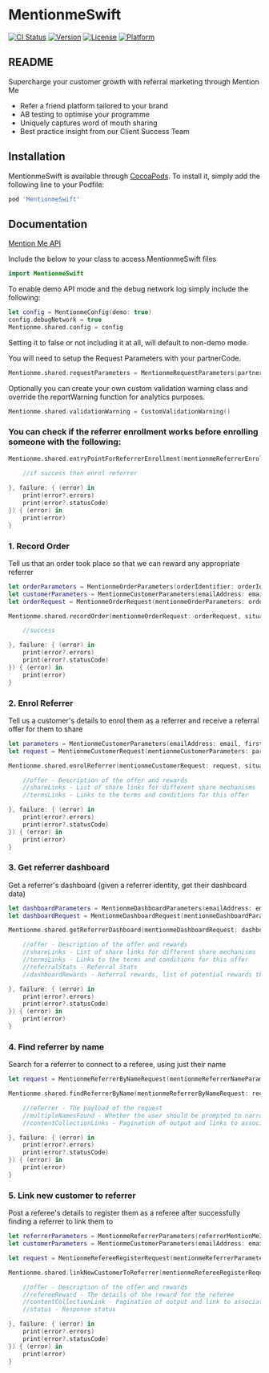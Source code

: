 # MentionmeSwift

[![CI Status](https://img.shields.io/travis/andreasbagias/MentionmeSwift.svg?style=flat)](https://travis-ci.org/andreasbagias/MentionmeSwift)
[![Version](https://img.shields.io/cocoapods/v/MentionmeSwift.svg?style=flat)](https://cocoapods.org/pods/MentionmeSwift)
[![License](https://img.shields.io/cocoapods/l/MentionmeSwift.svg?style=flat)](https://cocoapods.org/pods/MentionmeSwift)
[![Platform](https://img.shields.io/cocoapods/p/MentionmeSwift.svg?style=flat)](https://cocoapods.org/pods/MentionmeSwift)

## README

Supercharge your customer growth with referral marketing through Mention Me

* Refer a friend platform tailored to your brand
* AB testing to optimise your programme
* Uniquely captures word of mouth sharing
* Best practice insight from our Client Success Team

## Installation

MentionmeSwift is available through [CocoaPods](https://cocoapods.org). To install it, simply add the following line to your Podfile:

```ruby
pod 'MentionmeSwift'
```

## Documentation

[Mention Me API](https://demo.mention-me.com/api/consumer/v1/doc)

Include the below to your class to access MentionmeSwift files
```swift
import MentionmeSwift
```

To enable demo API mode and the debug network log simply include the following:
```swift
let config = MentionmeConfig(demo: true)
config.debugNetwork = true
Mentionme.shared.config = config
```
Setting it to false or not including it at all, will default to non-demo mode.

You will need to setup the Request Parameters with your partnerCode.
```swift
Mentionme.shared.requestParameters = MentionmeRequestParameters(partnerCode: "PARTNER_CODE")
```

Optionally you can create your own custom validation warning class and override the reportWarning function for analytics purposes.
```swift
Mentionme.shared.validationWarning = CustomValidationWarning()
```

### You can check if the referrer enrollment works before enrolling someone with the following:
```swift
Mentionme.shared.entryPointForReferrerEnrollment(mentionmeReferrerEnrollmentRequest: MentionmeReferrerEnrollmentRequest(), situation: "app-check-enrol-referrer", success: { (url, defaultCallToActionString) in

    //if success then enrol referrer
    
}, failure: { (error) in
    print(error?.errors)
    print(error?.statusCode)
}) { (error) in
    print(error)
}
```

### 1. Record Order
Tell us that an order took place so that we can reward any appropriate referrer
```swift
let orderParameters = MentionmeOrderParameters(orderIdentifier: orderIdentifier, total: price, currencyCode: currencyCode, dateString: dateString)
let customerParameters = MentionmeCustomerParameters(emailAddress: email, firstname: firstname, surname: surname)
let orderRequest = MentionmeOrderRequest(mentionmeOrderParameters: orderParameters, mentionmeCustomerParameters: customerParameters)

Mentionme.shared.recordOrder(mentionmeOrderRequest: orderRequest, situation: "app-record-order-screen", success: {

    //success

}, failure: { (error) in
    print(error?.errors)
    print(error?.statusCode)
}) { (error) in
    print(error)
}
```

### 2. Enrol Referrer
Tell us a customer's details to enrol them as a referrer and receive a referral offer for them to share
```swift
let parameters = MentionmeCustomerParameters(emailAddress: email, firstname: firstname, surname: surname)
let request = MentionmeCustomerRequest(mentionmeCustomerParameters: parameters)

Mentionme.shared.enrolReferrer(mentionmeCustomerRequest: request, situation: "app-enrol-referer-screen", success: { (offer, shareLinks, termsLinks) in

    //offer - Description of the offer and rewards
    //shareLinks - List of share links for different share mechanisms
    //termsLinks - Links to the terms and conditions for this offer

}, failure: { (error) in
    print(error?.errors)
    print(error?.statusCode)
}) { (error) in
    print(error)
}
```

### 3. Get referrer dashboard
Get a referrer's dashboard (given a referrer identity, get their dashboard data)
```swift
let dashboardParameters = MentionmeDashboardParameters(emailAddress: email)
let dashboardRequest = MentionmeDashboardRequest(mentionmeDashboardParameters: dashboardParameters)

Mentionme.shared.getReferrerDashboard(mentionmeDashboardRequest: dashboardRequest, situation: "app-dashboard-screen", success: { (offer, shareLinks, termsLinks, referralStats, dashboardRewards) in

    //offer - Description of the offer and rewards
    //shareLinks - List of share links for different share mechanisms
    //termsLinks - Links to the terms and conditions for this offer
    //referralStats - Referral Stats
    //dashboardRewards - Referral rewards, list of potential rewards they are due for introducing customers

}, failure: { (error) in
    print(error?.errors)
    print(error?.statusCode)
}) { (error) in
    print(error)
}
```

### 4. Find referrer by name
Search for a referrer to connect to a referee, using just their name
```swift
let request = MentionmeReferrerByNameRequest(mentionmeReferrerNameParameters: MentionmeReferrerNameParameters(name: text))

Mentionme.shared.findReferrerByName(mentionmeReferrerByNameRequest: request, situation: "app-find-referrer-screen", success: { (referrer, multipleNamesFound, contentCollectionLinks) in

    //referrer - The payload of the request
    //multipleNamesFound - Whether the user should be prompted to narrow the search (by entering an email address for example)
    //contentCollectionLinks - Pagination of output and links to associated resources, including content-collection items

}, failure: { (error) in
    print(error?.errors)
    print(error?.statusCode)
}) { (error) in
    print(error)
}
```

### 5. Link new customer to referrer
Post a referee's details to register them as a referee after successfully finding a referrer to link them to
```swift
let referrerParameters = MentionmeReferrerParameters(referrerMentionMeIdentifier: identifier, referrerToken: token)
let customerParameters = MentionmeCustomerParameters(emailAddress: email, firstname: firstname, surname: surname)

let request = MentionmeRefereeRegisterRequest(mentionmeReferrerParameters: referrerParameters, mentionmeCustomerParameters: customerParameters)

Mentionme.shared.linkNewCustomerToReferrer(mentionmeRefereeRegisterRequest: request, situation: "app-referee-register-screen", success: { (offer, refereeReward, contentCollectionLink, status) in

    //offer - Description of the offer and rewards
    //refereeReward - The details of the reward for the referee
    //contentCollectionLink - Pagination of output and link to associated resources, including content-collection items
    //status - Response status

}, failure: { (error) in
    print(error?.errors)
    print(error?.statusCode)
}) { (error) in
    print(error)
}
```

